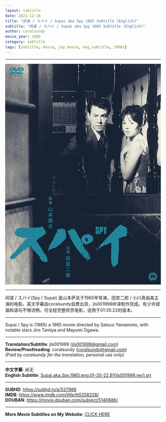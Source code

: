 ```yaml
---
layout: subtitle
date: 2021-12-16
title: "间谍 / スパイ / Supai aka Spy 1965 Subtitle (English)"
subtitle: "间谍 / スパイ / Supai aka Spy 1965 Subtitle (English)"
author: coralsundy
movie_year: 1965
category: subtitle
tags: [subtitle, movie, jap_movie, eng_subtitle, 1960s]
---
```


------

<img src="../assets/tt0258228.jpg" alt="tt0258228_cover_art" />

------

间谍 / スパイ(Spy / Supai) 是山本萨夫于1965年导演，田宫二郎 / 小川真由美主演的电影。英文字幕由coralsundy自费出资，jls001999听译制作完成。有少许错漏和语句不够流畅，可全程完整欣赏电影，适用于01:35:22的版本。

------

Supai / Spy is (1965) a 1965 movie directed by Satsuo Yamamoto, with notable stars Jiro Tamiya and Mayumi Ogawa.

------

**Translation/Subtitle**: jls001999 (jls001999@gmail.com)<br>
**Review/Proofreading**: coralsundy (coralsundy@gmail.com)<br>
*(Paid by coralsundy for the translation, personal use only)*

------

**中文字幕**: 尚无<br>
**English Subtitle**: [Supai.aka.Spy.1965.eng.01-35-22.BYjls001999.rev1.srt](../subtitles/Supai.aka.Spy.1965.eng.01-35-22.BYjls001999.rev1.srt)

------

**SUBHD**: <https://subhd.tv/a/527988><br>
**IMDB**: <https://www.imdb.com/title/tt0258228/><br>
**DOUBAN**: <https://movie.douban.com/subject/5140686/>

------

**More Movie Subtitles on My Website**: <a href='{% post_url 2021-01-10-subtitles-summary-list %}'>CLICK HERE</a>


